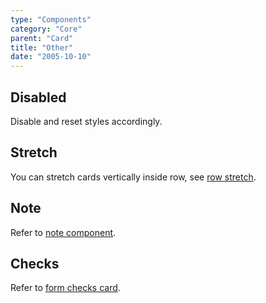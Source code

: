 ```yaml
---
type: "Components"
category: "Core"
parent: "Card"
title: "Other"
date: "2005-10-10"
---
```


## Disabled

Disable and reset styles accordingly.

<demo>
  <demoinline src="demos/components/core/card/disable">
  </demoinline>
</demo>

## Stretch

You can stretch cards vertically inside row, see [row stretch](/components/core/row/other#stretch).

## Note

Refer to [note component](/components/core/note).

## Checks

Refer to [form checks card](/components/core/form/other#checks-card).
